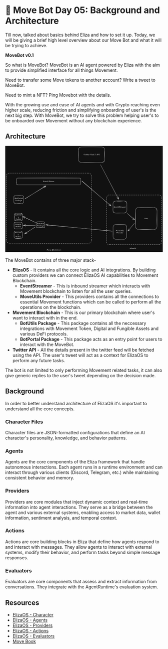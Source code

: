 # 🤖 Move Bot Day 05: Background and Architecture

Till now, talked about basics behind Eliza and how to set it up. Today, we will be giving a brief high level overview about our Move Bot and what it will be trying to achieve.

**MoveBot v0.1**

So what is MoveBot? MoveBot is an AI agent powered by Eliza with the aim to provide simplified interface for all things Movement.

Need to transfer some Move tokens to another account? Write a tweet to MoveBot.

Need to mint a NFT? Ping Movebot with the details.

With the growing use and ease of AI agents and with Crypto reaching even higher scale, reducing friction and simplifying onboarding of user's is the next big step. With MoveBot, we try to solve this problem helping user's to be onboarded over Movement without any blockchain experience.

## Architecture

![](assets/20250127_215219_image.png)

The MoveBot contains of three major stack-

- **ElizaOS** - It contains all the core logic and AI integrations. By building custom providers we can connect ElizaOS AI capabilities to Movement Blockchain.
  - **EventStreamer** - This is inbound streamer which interacts with Movement blockchain to listen for all the user queries.
  - **MoveUtils Provider** - This providers contains all the connections to essential Movement functions which can be called to perform all the operations on the blockchain.
- **Movement Blockchain** - This is our primary blockchain where user's want to interact with in the end.
  - **BotUtils Package** - This package contains all the neccessary integrations with Movement Token, Digital and Fungible Assets and various DeFi protocols.
  - **BotPortal Package** - This package acts as an entry point for users to interact with the MoveBot.
- **Twitter API** - All the details present in the twitter feed will be fetched using the API. The user's tweet will act as a context for ElizaOS to perform any future tasks.

The bot is not limited to only performing Movement related tasks, it can also give generic replies to the user's tweet depending on the decision made.

## Background

In order to better understand architecture of ElizaOS it's important to understand all the core concepts.

### Character Files

Character files are JSON-formatted configurations that define an AI character's personality, knowledge, and behavior patterns.

### Agents

Agents are the core components of the Eliza framework that handle autonomous interactions. Each agent runs in a runtime environment and can interact through various clients (Discord, Telegram, etc.) while maintaining consistent behavior and memory.

### Providers

Providers are core modules that inject dynamic context and real-time information into agent interactions. They serve as a bridge between the agent and various external systems, enabling access to market data, wallet information, sentiment analysis, and temporal context.

### Actions

Actions are core building blocks in Eliza that define how agents respond to and interact with messages. They allow agents to interact with external systems, modify their behavior, and perform tasks beyond simple message responses.

### Evaluators

Evaluators are core components that assess and extract information from conversations. They integrate with the AgentRuntime's evaluation system.

## Resources

- [ElizaOS - Character](https://elizaos.github.io/eliza/docs/core/characterfile/?utm_source=chatgpt.com)
- [ElizaOS - Agents](https://elizaos.github.io/eliza/docs/core/agents/?utm_source=chatgpt.com)
- [ElizaOS - Providers](https://elizaos.github.io/eliza/docs/core/providers/?utm_source=chatgpt.com)
- [ElizaOS - Actions](https://elizaos.github.io/eliza/docs/core/actions/?utm_source=chatgpt.com)
- [ElizaOS - Evaluators](https://elizaos.github.io/eliza/docs/core/evaluators/?utm_source=chatgpt.com)
- [Move Book](https://aptos.dev/en/build/smart-contracts/book/SUMMARY)
